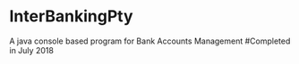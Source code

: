 # InterBankingPty
A java console based program for Bank Accounts Management
#Completed in July 2018



